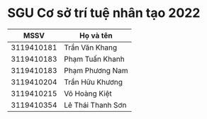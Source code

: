 # SGU Cơ sở trí tuệ nhân tạo 2022
<table>
  <thead>
    <tr>
      <th>MSSV</th>
      <th>Họ và tên</th>
    </tr>
  </thead>
  <tbody>
    <tr>
      <td>3119410181</td>
      <td>Trần Văn Khang</td>
    </tr>
    <tr>
      <td>3119410183</td>
      <td>Phạm Tuấn Khanh</td>
    </tr>
    <tr>
      <td>3119410183</td>
      <td>Phạm Phương Nam</td>
    </tr>
    <tr>
      <td>3119410204</td>
      <td>Trần Hữu Khương</td>
    </tr>
    <tr>
      <td>3119410215</td>
      <td>Võ Hoàng Kiệt</td>
    </tr>
    <tr>
      <td>3119410354</td>
      <td>Lê Thái Thanh Sơn</td>
    </tr>
  </tbody>
</table>
